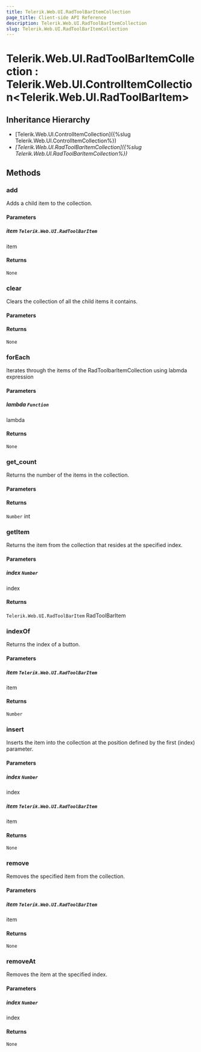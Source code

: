 ```yaml
---
title: Telerik.Web.UI.RadToolBarItemCollection
page_title: Client-side API Reference
description: Telerik.Web.UI.RadToolBarItemCollection
slug: Telerik.Web.UI.RadToolBarItemCollection
---
```


# Telerik.Web.UI.RadToolBarItemCollection : Telerik.Web.UI.ControlItemCollection<Telerik.Web.UI.RadToolBarItem>

## Inheritance Hierarchy

* [Telerik.Web.UI.ControlItemCollection]({%slug Telerik.Web.UI.ControlItemCollection%})
* *[Telerik.Web.UI.RadToolBarItemCollection]({%slug Telerik.Web.UI.RadToolBarItemCollection%})*


## Methods

### add

Adds a child item to the collection.

#### Parameters

##### item `Telerik.Web.UI.RadToolBarItem`

item

#### Returns

`None` 

### clear

Clears the collection of all the child items it contains.

#### Parameters

#### Returns

`None` 

### forEach

Iterates through the items of the RadToolbarItemCollection using labmda expression

#### Parameters

##### lambda `Function`

lambda

#### Returns

`None` 

### get_count

Returns the number of the items in the collection.

#### Parameters

#### Returns

`Number` int

### getItem

Returns the item from the collection that resides at the specified index.

#### Parameters

##### index `Number`

index

#### Returns

`Telerik.Web.UI.RadToolBarItem` RadToolBarItem

### indexOf

Returns the index of a button.

#### Parameters

##### item `Telerik.Web.UI.RadToolBarItem`

item

#### Returns

`Number` 

### insert

Inserts the item into the collection at the position defined by the first (index) parameter.

#### Parameters

##### index `Number`

index

##### item `Telerik.Web.UI.RadToolBarItem`

item

#### Returns

`None` 

### remove

Removes the specified item from the collection.

#### Parameters

##### item `Telerik.Web.UI.RadToolBarItem`

item

#### Returns

`None` 

### removeAt

Removes the item at the specified index.

#### Parameters

##### index `Number`

index

#### Returns

`None` 


